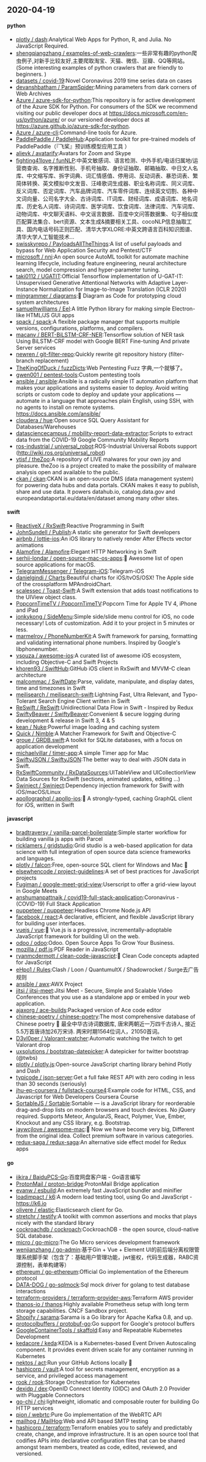## 2020-04-19

#### python
* [plotly / dash](https://github.com/plotly/dash):Analytical Web Apps for Python, R, and Julia. No JavaScript Required.
* [shengqiangzhang / examples-of-web-crawlers](https://github.com/shengqiangzhang/examples-of-web-crawlers):一些非常有趣的python爬虫例子,对新手比较友好,主要爬取淘宝、天猫、微信、豆瓣、QQ等网站。(Some interesting examples of python crawlers that are friendly to beginners. )
* [datasets / covid-19](https://github.com/datasets/covid-19):Novel Coronavirus 2019 time series data on cases
* [devanshbatham / ParamSpider](https://github.com/devanshbatham/ParamSpider):Mining parameters from dark corners of Web Archives
* [Azure / azure-sdk-for-python](https://github.com/Azure/azure-sdk-for-python):This repository is for active development of the Azure SDK for Python. For consumers of the SDK we recommend visiting our public developer docs at https://docs.microsoft.com/en-us/python/azure/ or our versioned developer docs at https://azure.github.io/azure-sdk-for-python.
* [Azure / azure-cli](https://github.com/Azure/azure-cli):Command-line tools for Azure.
* [PaddlePaddle / PaddleHub](https://github.com/PaddlePaddle/PaddleHub):Application toolkit for pre-trained models of PaddlePaddle（『飞桨』预训练模型应用工具 ）
* [alievk / avatarify](https://github.com/alievk/avatarify):Avatars for Zoom and Skype
* [fighting41love / funNLP](https://github.com/fighting41love/funNLP):中英文敏感词、语言检测、中外手机/电话归属地/运营商查询、名字推断性别、手机号抽取、身份证抽取、邮箱抽取、中日文人名库、中文缩写库、拆字词典、词汇情感值、停用词、反动词表、暴恐词表、繁简体转换、英文模拟中文发音、汪峰歌词生成器、职业名称词库、同义词库、反义词库、否定词库、汽车品牌词库、汽车零件词库、连续英文切割、各种中文词向量、公司名字大全、古诗词库、IT词库、财经词库、成语词库、地名词库、历史名人词库、诗词词库、医学词库、饮食词库、法律词库、汽车词库、动物词库、中文聊天语料、中文谣言数据、百度中文问答数据集、句子相似度匹配算法集合、bert资源、文本生成&摘要相关工具、cocoNLP信息抽取工具、国内电话号码正则匹配、清华大学XLORE:中英文跨语言百科知识图谱、清华大学人工智能技术…
* [swisskyrepo / PayloadsAllTheThings](https://github.com/swisskyrepo/PayloadsAllTheThings):A list of useful payloads and bypass for Web Application Security and Pentest/CTF
* [microsoft / nni](https://github.com/microsoft/nni):An open source AutoML toolkit for automate machine learning lifecycle, including feature engineering, neural architecture search, model compression and hyper-parameter tuning.
* [taki0112 / UGATIT](https://github.com/taki0112/UGATIT):Official Tensorflow implementation of U-GAT-IT: Unsupervised Generative Attentional Networks with Adaptive Layer-Instance Normalization for Image-to-Image Translation (ICLR 2020)
* [mingrammer / diagrams](https://github.com/mingrammer/diagrams):🎨
Diagram as Code for prototyping cloud system architectures
* [samuelhwilliams / Eel](https://github.com/samuelhwilliams/Eel):A little Python library for making simple Electron-like HTML/JS GUI apps
* [spack / spack](https://github.com/spack/spack):A flexible package manager that supports multiple versions, configurations, platforms, and compilers.
* [macanv / BERT-BiLSTM-CRF-NER](https://github.com/macanv/BERT-BiLSTM-CRF-NER):Tensorflow solution of NER task Using BiLSTM-CRF model with Google BERT Fine-tuning And private Server services
* [newren / git-filter-repo](https://github.com/newren/git-filter-repo):Quickly rewrite git repository history (filter-branch replacement)
* [TheKingOfDuck / fuzzDicts](https://github.com/TheKingOfDuck/fuzzDicts):Web Pentesting Fuzz 字典,一个就够了。
* [gwen001 / pentest-tools](https://github.com/gwen001/pentest-tools):Custom pentesting tools
* [ansible / ansible](https://github.com/ansible/ansible):Ansible is a radically simple IT automation platform that makes your applications and systems easier to deploy. Avoid writing scripts or custom code to deploy and update your applications — automate in a language that approaches plain English, using SSH, with no agents to install on remote systems. https://docs.ansible.com/ansible/
* [cloudera / hue](https://github.com/cloudera/hue):Open source SQL Query Assistant for Databases/Warehouses
* [datasciencecampus / mobility-report-data-extractor](https://github.com/datasciencecampus/mobility-report-data-extractor):Scripts to extract data from the COVID-19 Google Community Mobility Reports
* [ros-industrial / universal_robot](https://github.com/ros-industrial/universal_robot):ROS-Industrial Universal Robots support (http://wiki.ros.org/universal_robot)
* [ytisf / theZoo](https://github.com/ytisf/theZoo):A repository of LIVE malwares for your own joy and pleasure. theZoo is a project created to make the possibility of malware analysis open and available to the public.
* [ckan / ckan](https://github.com/ckan/ckan):CKAN is an open-source DMS (data management system) for powering data hubs and data portals. CKAN makes it easy to publish, share and use data. It powers datahub.io, catalog.data.gov and europeandataportal.eu/data/en/dataset among many other sites.

#### swift
* [ReactiveX / RxSwift](https://github.com/ReactiveX/RxSwift):Reactive Programming in Swift
* [JohnSundell / Publish](https://github.com/JohnSundell/Publish):A static site generator for Swift developers
* [airbnb / lottie-ios](https://github.com/airbnb/lottie-ios):An iOS library to natively render After Effects vector animations
* [Alamofire / Alamofire](https://github.com/Alamofire/Alamofire):Elegant HTTP Networking in Swift
* [serhii-londar / open-source-mac-os-apps](https://github.com/serhii-londar/open-source-mac-os-apps):🚀
Awesome list of open source applications for macOS.
* [TelegramMessenger / Telegram-iOS](https://github.com/TelegramMessenger/Telegram-iOS):Telegram-iOS
* [danielgindi / Charts](https://github.com/danielgindi/Charts):Beautiful charts for iOS/tvOS/OSX! The Apple side of the crossplatform MPAndroidChart.
* [scalessec / Toast-Swift](https://github.com/scalessec/Toast-Swift):A Swift extension that adds toast notifications to the UIView object class.
* [PopcornTimeTV / PopcornTimeTV](https://github.com/PopcornTimeTV/PopcornTimeTV):Popcorn Time for Apple TV 4, iPhone and iPad
* [jonkykong / SideMenu](https://github.com/jonkykong/SideMenu):Simple side/slide menu control for iOS, no code necessary! Lots of customization. Add it to your project in 5 minutes or less.
* [marmelroy / PhoneNumberKit](https://github.com/marmelroy/PhoneNumberKit):A Swift framework for parsing, formatting and validating international phone numbers. Inspired by Google's libphonenumber.
* [vsouza / awesome-ios](https://github.com/vsouza/awesome-ios):A curated list of awesome iOS ecosystem, including Objective-C and Swift Projects
* [khoren93 / SwiftHub](https://github.com/khoren93/SwiftHub):GitHub iOS client in RxSwift and MVVM-C clean architecture
* [malcommac / SwiftDate](https://github.com/malcommac/SwiftDate):Parse, validate, manipulate, and display dates, time and timezones in Swift
* [meilisearch / meilisearch-swift](https://github.com/meilisearch/meilisearch-swift):Lightning Fast, Ultra Relevant, and Typo-Tolerant Search Engine Client written in Swift
* [ReSwift / ReSwift](https://github.com/ReSwift/ReSwift):Unidirectional Data Flow in Swift - Inspired by Redux
* [SwiftyBeaver / SwiftyBeaver](https://github.com/SwiftyBeaver/SwiftyBeaver):Convenient & secure logging during development & release in Swift 3, 4 & 5
* [kean / Nuke](https://github.com/kean/Nuke):Powerful image loading and caching system
* [Quick / Nimble](https://github.com/Quick/Nimble):A Matcher Framework for Swift and Objective-C
* [groue / GRDB.swift](https://github.com/groue/GRDB.swift):A toolkit for SQLite databases, with a focus on application development
* [michaelvillar / timer-app](https://github.com/michaelvillar/timer-app):A simple Timer app for Mac
* [SwiftyJSON / SwiftyJSON](https://github.com/SwiftyJSON/SwiftyJSON):The better way to deal with JSON data in Swift.
* [RxSwiftCommunity / RxDataSources](https://github.com/RxSwiftCommunity/RxDataSources):UITableView and UICollectionView Data Sources for RxSwift (sections, animated updates, editing ...)
* [Swinject / Swinject](https://github.com/Swinject/Swinject):Dependency injection framework for Swift with iOS/macOS/Linux
* [apollographql / apollo-ios](https://github.com/apollographql/apollo-ios):📱
A strongly-typed, caching GraphQL client for iOS, written in Swift

#### javascript
* [bradtraversy / vanilla-parcel-boilerplate](https://github.com/bradtraversy/vanilla-parcel-boilerplate):Simple starter workflow for building vanilla js apps with Parcel
* [ricklamers / gridstudio](https://github.com/ricklamers/gridstudio):Grid studio is a web-based application for data science with full integration of open source data science frameworks and languages.
* [plotly / falcon](https://github.com/plotly/falcon):Free, open-source SQL client for Windows and Mac
🦅
* [elsewhencode / project-guidelines](https://github.com/elsewhencode/project-guidelines):A set of best practices for JavaScript projects
* [Fugiman / google-meet-grid-view](https://github.com/Fugiman/google-meet-grid-view):Userscript to offer a grid-view layout in Google Meets
* [anshumanpattnaik / covid19-full-stack-application](https://github.com/anshumanpattnaik/covid19-full-stack-application):Coronavirus - (COVID-19) Full Stack Application
* [puppeteer / puppeteer](https://github.com/puppeteer/puppeteer):Headless Chrome Node.js API
* [facebook / react](https://github.com/facebook/react):A declarative, efficient, and flexible JavaScript library for building user interfaces.
* [vuejs / vue](https://github.com/vuejs/vue):🖖
Vue.js is a progressive, incrementally-adoptable JavaScript framework for building UI on the web.
* [odoo / odoo](https://github.com/odoo/odoo):Odoo. Open Source Apps To Grow Your Business.
* [mozilla / pdf.js](https://github.com/mozilla/pdf.js):PDF Reader in JavaScript
* [ryanmcdermott / clean-code-javascript](https://github.com/ryanmcdermott/clean-code-javascript):🛁
Clean Code concepts adapted for JavaScript
* [eHpo1 / Rules](https://github.com/eHpo1/Rules):Clash / Loon / QuantumultX / Shadowrocket / Surge去广告规则
* [ansible / awx](https://github.com/ansible/awx):AWX Project
* [jitsi / jitsi-meet](https://github.com/jitsi/jitsi-meet):Jitsi Meet - Secure, Simple and Scalable Video Conferences that you use as a standalone app or embed in your web application.
* [ajaxorg / ace-builds](https://github.com/ajaxorg/ace-builds):Packaged version of Ace code editor
* [chinese-poetry / chinese-poetry](https://github.com/chinese-poetry/chinese-poetry):The most comprehensive database of Chinese poetry
🧶
最全中华古诗词数据库, 唐宋两朝近一万四千古诗人, 接近5.5万首唐诗加26万宋诗. 两宋时期1564位词人，21050首词。
* [D3vl0per / Valorant-watcher](https://github.com/D3vl0per/Valorant-watcher):Automatic watching the twitch to get Valorant drop
* [uxsolutions / bootstrap-datepicker](https://github.com/uxsolutions/bootstrap-datepicker):A datepicker for twitter bootstrap (@twbs)
* [plotly / plotly.js](https://github.com/plotly/plotly.js):Open-source JavaScript charting library behind Plotly and Dash
* [typicode / json-server](https://github.com/typicode/json-server):Get a full fake REST API with zero coding in less than 30 seconds (seriously)
* [jhu-ep-coursera / fullstack-course4](https://github.com/jhu-ep-coursera/fullstack-course4):Example code for HTML, CSS, and Javascript for Web Developers Coursera Course
* [SortableJS / Sortable](https://github.com/SortableJS/Sortable):Sortable — is a JavaScript library for reorderable drag-and-drop lists on modern browsers and touch devices. No jQuery required. Supports Meteor, AngularJS, React, Polymer, Vue, Ember, Knockout and any CSS library, e.g. Bootstrap.
* [jaywcjlove / awesome-mac](https://github.com/jaywcjlove/awesome-mac): Now we have become very big, Different from the original idea. Collect premium software in various categories.
* [redux-saga / redux-saga](https://github.com/redux-saga/redux-saga):An alternative side effect model for Redux apps

#### go
* [iikira / BaiduPCS-Go](https://github.com/iikira/BaiduPCS-Go):百度网盘客户端 - Go语言编写
* [ProtonMail / proton-bridge](https://github.com/ProtonMail/proton-bridge):ProtonMail Bridge application
* [evanw / esbuild](https://github.com/evanw/esbuild):An extremely fast JavaScript bundler and minifier
* [loadimpact / k6](https://github.com/loadimpact/k6):A modern load testing tool, using Go and JavaScript - https://k6.io
* [olivere / elastic](https://github.com/olivere/elastic):Elasticsearch client for Go.
* [stretchr / testify](https://github.com/stretchr/testify):A toolkit with common assertions and mocks that plays nicely with the standard library
* [cockroachdb / cockroach](https://github.com/cockroachdb/cockroach):CockroachDB - the open source, cloud-native SQL database.
* [micro / go-micro](https://github.com/micro/go-micro):The Go Micro services development framework
* [wenjianzhang / go-admin](https://github.com/wenjianzhang/go-admin):基于Gin + Vue + Element UI的前后端分离权限管理系统脚手架（包含了：基础用户管理功能，jwt鉴权，代码生成器，RABC资源控制，表单构建等）
* [ethereum / go-ethereum](https://github.com/ethereum/go-ethereum):Official Go implementation of the Ethereum protocol
* [DATA-DOG / go-sqlmock](https://github.com/DATA-DOG/go-sqlmock):Sql mock driver for golang to test database interactions
* [terraform-providers / terraform-provider-aws](https://github.com/terraform-providers/terraform-provider-aws):Terraform AWS provider
* [thanos-io / thanos](https://github.com/thanos-io/thanos):Highly available Prometheus setup with long term storage capabilities. CNCF Sandbox project.
* [Shopify / sarama](https://github.com/Shopify/sarama):Sarama is a Go library for Apache Kafka 0.8, and up.
* [protocolbuffers / protobuf-go](https://github.com/protocolbuffers/protobuf-go):Go support for Google's protocol buffers
* [GoogleContainerTools / skaffold](https://github.com/GoogleContainerTools/skaffold):Easy and Repeatable Kubernetes Development
* [kedacore / keda](https://github.com/kedacore/keda):KEDA is a Kubernetes-based Event Driven Autoscaling component. It provides event driven scale for any container running in Kubernetes
* [nektos / act](https://github.com/nektos/act):Run your GitHub Actions locally
🚀
* [hashicorp / vault](https://github.com/hashicorp/vault):A tool for secrets management, encryption as a service, and privileged access management
* [rook / rook](https://github.com/rook/rook):Storage Orchestration for Kubernetes
* [dexidp / dex](https://github.com/dexidp/dex):OpenID Connect Identity (OIDC) and OAuth 2.0 Provider with Pluggable Connectors
* [go-chi / chi](https://github.com/go-chi/chi):lightweight, idiomatic and composable router for building Go HTTP services
* [pion / webrtc](https://github.com/pion/webrtc):Pure Go implementation of the WebRTC API
* [mailhog / MailHog](https://github.com/mailhog/MailHog):Web and API based SMTP testing
* [hashicorp / terraform](https://github.com/hashicorp/terraform):Terraform enables you to safely and predictably create, change, and improve infrastructure. It is an open source tool that codifies APIs into declarative configuration files that can be shared amongst team members, treated as code, edited, reviewed, and versioned.
